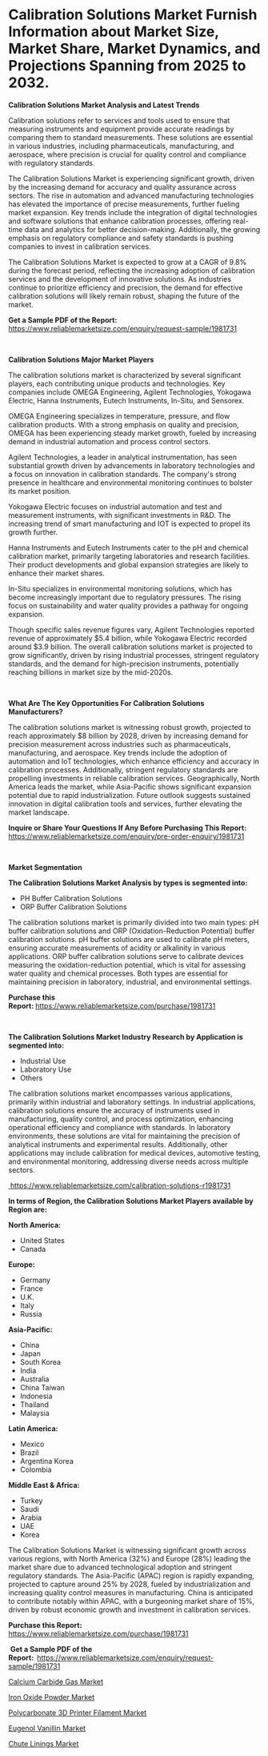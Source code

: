 <p><h1>Calibration Solutions Market Furnish Information about Market Size, Market Share, Market Dynamics, and Projections Spanning from 2025 to 2032.</h1></p><p><strong>Calibration Solutions Market Analysis and Latest Trends</strong></p>
<p><p>Calibration solutions refer to services and tools used to ensure that measuring instruments and equipment provide accurate readings by comparing them to standard measurements. These solutions are essential in various industries, including pharmaceuticals, manufacturing, and aerospace, where precision is crucial for quality control and compliance with regulatory standards.</p><p>The Calibration Solutions Market is experiencing significant growth, driven by the increasing demand for accuracy and quality assurance across sectors. The rise in automation and advanced manufacturing technologies has elevated the importance of precise measurements, further fueling market expansion. Key trends include the integration of digital technologies and software solutions that enhance calibration processes, offering real-time data and analytics for better decision-making. Additionally, the growing emphasis on regulatory compliance and safety standards is pushing companies to invest in calibration services.</p><p>The Calibration Solutions Market is expected to grow at a CAGR of 9.8% during the forecast period, reflecting the increasing adoption of calibration services and the development of innovative solutions. As industries continue to prioritize efficiency and precision, the demand for effective calibration solutions will likely remain robust, shaping the future of the market.</p></p>
<p><strong>Get a Sample PDF of the Report:&nbsp;</strong> <a href="https://www.reliablemarketsize.com/enquiry/request-sample/1981731?utm_campaign=1999&utm_medium=2&utm_source=Github&utm_content=ia&utm_term=01042025&utm_id=calibration-solutions">https://www.reliablemarketsize.com/enquiry/request-sample/1981731</a></p>
<p>&nbsp;</p>
<p><strong>Calibration Solutions Major Market Players</strong></p>
<p><p>The calibration solutions market is characterized by several significant players, each contributing unique products and technologies. Key companies include OMEGA Engineering, Agilent Technologies, Yokogawa Electric, Hanna Instruments, Eutech Instruments, In-Situ, and Sensorex.</p><p>OMEGA Engineering specializes in temperature, pressure, and flow calibration products. With a strong emphasis on quality and precision, OMEGA has been experiencing steady market growth, fueled by increasing demand in industrial automation and process control sectors. </p><p>Agilent Technologies, a leader in analytical instrumentation, has seen substantial growth driven by advancements in laboratory technologies and a focus on innovation in calibration standards. The company's strong presence in healthcare and environmental monitoring continues to bolster its market position.</p><p>Yokogawa Electric focuses on industrial automation and test and measurement instruments, with significant investments in R&D. The increasing trend of smart manufacturing and IOT is expected to propel its growth further. </p><p>Hanna Instruments and Eutech Instruments cater to the pH and chemical calibration market, primarily targeting laboratories and research facilities. Their product developments and global expansion strategies are likely to enhance their market shares.</p><p>In-Situ specializes in environmental monitoring solutions, which has become increasingly important due to regulatory pressures. The rising focus on sustainability and water quality provides a pathway for ongoing expansion.</p><p>Though specific sales revenue figures vary, Agilent Technologies reported revenue of approximately $5.4 billion, while Yokogawa Electric recorded around $3.9 billion. The overall calibration solutions market is projected to grow significantly, driven by rising industrial processes, stringent regulatory standards, and the demand for high-precision instruments, potentially reaching billions in market size by the mid-2020s.</p></p>
<p>&nbsp;</p>
<p><strong>What Are The Key Opportunities For Calibration Solutions Manufacturers?</strong></p>
<p><p>The calibration solutions market is witnessing robust growth, projected to reach approximately $8 billion by 2028, driven by increasing demand for precision measurement across industries such as pharmaceuticals, manufacturing, and aerospace. Key trends include the adoption of automation and IoT technologies, which enhance efficiency and accuracy in calibration processes. Additionally, stringent regulatory standards are propelling investments in reliable calibration services. Geographically, North America leads the market, while Asia-Pacific shows significant expansion potential due to rapid industrialization. Future outlook suggests sustained innovation in digital calibration tools and services, further elevating the market landscape.</p></p>
<p><strong>Inquire or Share Your Questions If Any Before Purchasing This Report:</strong> <a href="https://www.reliablemarketsize.com/enquiry/pre-order-enquiry/1981731?utm_campaign=1999&utm_medium=2&utm_source=Github&utm_content=ia&utm_term=01042025&utm_id=calibration-solutions">https://www.reliablemarketsize.com/enquiry/pre-order-enquiry/1981731</a></p>
<p>&nbsp;</p>
<p><strong>Market Segmentation</strong></p>
<p><strong>The Calibration Solutions Market Analysis by types is segmented into:</strong></p>
<p><ul><li>PH Buffer Calibration Solutions</li><li>ORP Buffer Calibration Solutions</li></ul></p>
<p><p>The calibration solutions market is primarily divided into two main types: pH buffer calibration solutions and ORP (Oxidation-Reduction Potential) buffer calibration solutions. pH buffer solutions are used to calibrate pH meters, ensuring accurate measurements of acidity or alkalinity in various applications. ORP buffer calibration solutions serve to calibrate devices measuring the oxidation-reduction potential, which is vital for assessing water quality and chemical processes. Both types are essential for maintaining precision in laboratory, industrial, and environmental settings.</p></p>
<p><strong>Purchase this Report:&nbsp;</strong><a href="https://www.reliablemarketsize.com/purchase/1981731?utm_campaign=1999&utm_medium=2&utm_source=Github&utm_content=ia&utm_term=01042025&utm_id=calibration-solutions">https://www.reliablemarketsize.com/purchase/1981731</a></p>
<p>&nbsp;</p>
<p><strong>The Calibration Solutions Market Industry Research by Application is segmented into:</strong></p>
<p><ul><li>Industrial Use</li><li>Laboratory Use</li><li>Others</li></ul></p>
<p><p>The calibration solutions market encompasses various applications, primarily within industrial and laboratory settings. In industrial applications, calibration solutions ensure the accuracy of instruments used in manufacturing, quality control, and process optimization, enhancing operational efficiency and compliance with standards. In laboratory environments, these solutions are vital for maintaining the precision of analytical instruments and experimental results. Additionally, other applications may include calibration for medical devices, automotive testing, and environmental monitoring, addressing diverse needs across multiple sectors.</p></p>
<p><a href="https://www.reliablemarketsize.com/calibration-solutions-r1981731?utm_campaign=1999&utm_medium=2&utm_source=Github&utm_content=ia&utm_term=01042025&utm_id=calibration-solutions">&nbsp;https://www.reliablemarketsize.com/calibration-solutions-r1981731</a></p>
<p><strong>In terms of Region, the Calibration Solutions Market Players available by Region are:</strong></p>
<p>
    <p> <strong> North America: </strong>
        <ul>
            <li>United States</li>
            <li>Canada</li>
        </ul>
        </p> 
    <p> <strong> Europe: </strong>
        <ul>
            <li>Germany</li>
            <li>France</li>
            <li>U.K.</li>
            <li>Italy</li>
            <li>Russia</li>
        </ul>
        </p> 
    <p> <strong> Asia-Pacific: </strong>
        <ul>
            <li>China</li>
            <li>Japan</li>
            <li>South Korea</li>
            <li>India</li>
            <li>Australia</li>
            <li>China Taiwan</li>
            <li>Indonesia</li>
            <li>Thailand</li>
            <li>Malaysia</li>
        </ul>
        </p> 
    <p> <strong> Latin America: </strong>
        <ul>
            <li>Mexico</li>
            <li>Brazil</li>
            <li>Argentina Korea</li>
            <li>Colombia</li>
        </ul>
        </p> 
    <p> <strong> Middle East & Africa: </strong>
        <ul>
            <li>Turkey</li>
            <li>Saudi</li>
            <li>Arabia</li>
            <li>UAE</li>
            <li>Korea</li>
        </ul>
    </p>
    </p>
<p><p>The Calibration Solutions Market is witnessing significant growth across various regions, with North America (32%) and Europe (28%) leading the market share due to advanced technological adoption and stringent regulatory standards. The Asia-Pacific (APAC) region is rapidly expanding, projected to capture around 25% by 2028, fueled by industrialization and increasing quality control measures in manufacturing. China is anticipated to contribute notably within APAC, with a burgeoning market share of 15%, driven by robust economic growth and investment in calibration services.</p></p>
<p><strong>Purchase this Report: </strong><a href="https://www.reliablemarketsize.com/purchase/1981731?utm_campaign=1999&utm_medium=2&utm_source=Github&utm_content=ia&utm_term=01042025&utm_id=calibration-solutions">https://www.reliablemarketsize.com/purchase/1981731</a></p>
<p>&nbsp;<strong>Get a Sample PDF of the Report:&nbsp;&nbsp;</strong><a href="https://www.reliablemarketsize.com/enquiry/request-sample/1981731?utm_campaign=1999&utm_medium=2&utm_source=Github&utm_content=ia&utm_term=01042025&utm_id=calibration-solutions">https://www.reliablemarketsize.com/enquiry/request-sample/1981731</a></p>
<p><strong></strong></p>
<p><p><a href="https://github.com/enieyfabius/Market-Research-Report-List-1/blob/main/calcium-carbide-gas-market.md?utm_campaign=1999&utm_medium=2&utm_source=Github&utm_content=ia&utm_term=01042025&utm_id=calibration-solutions">Calcium Carbide Gas Market</a></p><p><a href="https://github.com/erkidrhoy/Market-Research-Report-List-1/blob/main/iron-oxide-powder-market.md?utm_campaign=1999&utm_medium=2&utm_source=Github&utm_content=ia&utm_term=01042025&utm_id=calibration-solutions">Iron Oxide Powder Market</a></p><p><a href="https://github.com/semenbobbaxu/Market-Research-Report-List-1/blob/main/polycarbonate-3d-printer-filament-market.md?utm_campaign=1999&utm_medium=2&utm_source=Github&utm_content=ia&utm_term=01042025&utm_id=calibration-solutions">Polycarbonate 3D Printer Filament Market</a></p><p><a href="https://github.com/milievkulov/Market-Research-Report-List-1/blob/main/eugenol-vanillin-market.md?utm_campaign=1999&utm_medium=2&utm_source=Github&utm_content=ia&utm_term=01042025&utm_id=calibration-solutions">Eugenol Vanillin Market</a></p><p><a href="https://github.com/roffefaith6l/Market-Research-Report-List-1/blob/main/chute-linings-market.md?utm_campaign=1999&utm_medium=2&utm_source=Github&utm_content=ia&utm_term=01042025&utm_id=calibration-solutions">Chute Linings Market</a></p></p>